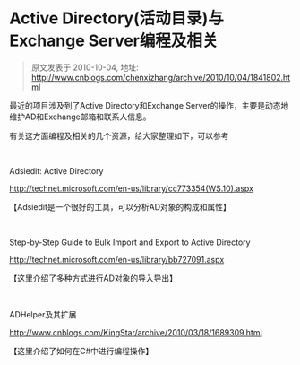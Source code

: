 # Active Directory(活动目录)与Exchange Server编程及相关 
> 原文发表于 2010-10-04, 地址: http://www.cnblogs.com/chenxizhang/archive/2010/10/04/1841802.html 


<p>最近的项目涉及到了Active Directory和Exchange Server的操作，主要是动态地维护AD和Exchange邮箱和联系人信息。</p> <p>有关这方面编程及相关的几个资源，给大家整理如下，可以参考</p> <p>&nbsp;</p> <p>Adsiedit: Active Directory</p> <p><a title="http://technet.microsoft.com/en-us/library/cc773354(WS.10).aspx#BKMK_InstallingADSIEdit" href="http://technet.microsoft.com/en-us/library/cc773354(WS.10).aspx">http://technet.microsoft.com/en-us/library/cc773354(WS.10).aspx</a></p> <p>【Adsiedit是一个很好的工具，可以分析AD对象的构成和属性】</p> <p>&nbsp;</p> <p>Step-by-Step Guide to Bulk Import and Export to Active Directory</p> <p><a title="http://technet.microsoft.com/en-us/library/bb727091.aspx" href="http://technet.microsoft.com/en-us/library/bb727091.aspx">http://technet.microsoft.com/en-us/library/bb727091.aspx</a></p> <p>【这里介绍了多种方式进行AD对象的导入导出】</p> <p>&nbsp;</p> <p>ADHelper及其扩展</p> <p><a title="http://www.cnblogs.com/KingStar/archive/2010/03/18/1689309.html" href="http://www.cnblogs.com/KingStar/archive/2010/03/18/1689309.html">http://www.cnblogs.com/KingStar/archive/2010/03/18/1689309.html</a></p> <p>【这里介绍了如何在C#中进行编程操作】</p>